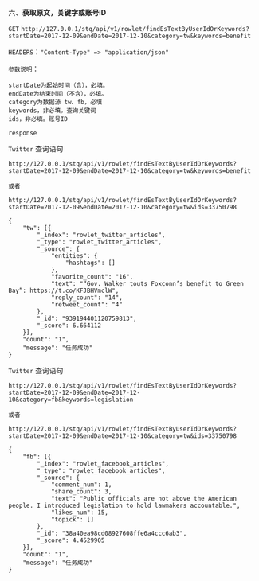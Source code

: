 六、**获取原文，关键字或账号ID**

`GET` `http://127.0.0.1/stq/api/v1/rowlet/findEsTextByUserIdOrKeywords?startDate=2017-12-09&endDate=2017-12-10&category=tw&keywords=benefit`

`HEADERS`：`"Content-Type" => "application/json"`

`参数说明`：

```
startDate为起始时间（含），必填。
endDate为结束时间（不含），必填。
category为数据源 tw、fb，必填
keywords，非必填。查询关键词
ids，非必填。账号ID
```

`response`

`Twitter` 查询语句

`http://127.0.0.1/stq/api/v1/rowlet/findEsTextByUserIdOrKeywords?startDate=2017-12-09&endDate=2017-12-10&category=tw&keywords=benefit`

`或者`

`http://127.0.0.1/stq/api/v1/rowlet/findEsTextByUserIdOrKeywords?startDate=2017-12-09&endDate=2017-12-10&category=tw&ids=33750798`

```
{
    "tw": [{
        "_index": "rowlet_twitter_articles",
        "_type": "rowlet_twitter_articles",
        "_source": {
            "entities": {
                "hashtags": []
            },
            "favorite_count": "16",
            "text": "“Gov. Walker touts Foxconn’s benefit to Green Bay”: https://t.co/KFJBHVmclW",
            "reply_count": "14",
            "retweet_count": "4"
        },
        "_id": "939194401120759813",
        "_score": 6.664112
    }],
    "count": "1",
    "message": "任务成功"
}
```

`Twitter` 查询语句

`http://127.0.0.1/stq/api/v1/rowlet/findEsTextByUserIdOrKeywords?startDate=2017-12-09&endDate=2017-12-10&category=fb&keywords=legislation`

`或者`

`http://127.0.0.1/stq/api/v1/rowlet/findEsTextByUserIdOrKeywords?startDate=2017-12-09&endDate=2017-12-10&category=tw&ids=33750798`

```
{
    "fb": [{
        "_index": "rowlet_facebook_articles",
        "_type": "rowlet_facebook_articles",
        "_source": {
            "comment_num": 1,
            "share_count": 3,
            "text": "Public officials are not above the American people. I introduced legislation to hold lawmakers accountable.",
            "likes_num": 15,
            "topick": []
        },
        "_id": "38a40ea98cd08927608ffe6a4ccc6ab3",
        "_score": 4.4529905
    }],
    "count": "1",
    "message": "任务成功"
}
```



